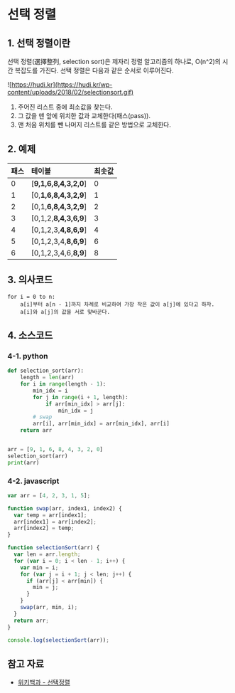 # 선택 정렬

## 1. 선택 정렬이란

선택 정렬(選擇整列, selection sort)은 제자리 정렬 알고리즘의 하나로, O(n^2)의 시간 복잡도를 가진다. 선택 정렬은 다음과 같은 순서로 이루어진다.

![https://hudi.kr](https://hudi.kr/wp-content/uploads/2018/02/selectionsort.gif)

1. 주어진 리스트 중에 최소값을 찾는다.
2. 그 값을 맨 앞에 위치한 값과 교체한다(패스(pass)).
3. 맨 처음 위치를 뺀 나머지 리스트를 같은 방법으로 교체한다.

## 2. 예제

| 패스 | 테이블 | 최솟값 |
| :--- | :--- | :--- |
| 0 | [**9,1,6,8,4,3,2,0**] | 0 |
| 1 | [0,**1,6,8,4,3,2,9**] | 1 |
| 2 | [0,1,**6,8,4,3,2,9**] | 2 |
| 3 | [0,1,2,**8,4,3,6,9**] | 3 |
| 4 | [0,1,2,3,**4,8,6,9**] | 4 |
| 5 | [0,1,2,3,4,**8,6,9**] | 6 |
| 6 | [0,1,2,3,4,6,**8,9**] | 8 |

## 3. 의사코드

```text
for i = 0 to n:
    a[i]부터 a[n - 1]까지 차례로 비교하여 가장 작은 값이 a[j]에 있다고 하자.
    a[i]와 a[j]의 값을 서로 맞바꾼다.
```

## 4. 소스코드

### 4-1. python

```python
def selection_sort(arr):
    length = len(arr)
    for i in range(length - 1):
        min_idx = i
        for j in range(i + 1, length):
            if arr[min_idx] > arr[j]:
                min_idx = j
        # swap
        arr[i], arr[min_idx] = arr[min_idx], arr[i]
    return arr


arr = [9, 1, 6, 8, 4, 3, 2, 0]
selection_sort(arr)
print(arr)
```

### 4-2. javascript

```javascript
var arr = [4, 2, 3, 1, 5];

function swap(arr, index1, index2) {
  var temp = arr[index1];
  arr[index1] = arr[index2];
  arr[index2] = temp;
}

function selectionSort(arr) {
  var len = arr.length;
  for (var i = 0; i < len - 1; i++) {
    var min = i;
    for (var j = i + 1; j < len; j++) {
      if (arr[j] < arr[min]) {
        min = j;
      }
    }
    swap(arr, min, i);
  }
  return arr;
}

console.log(selectionSort(arr));
```

## 참고 자료

* [위키백과 - 선택정렬](https://ko.wikipedia.org/wiki/%EC%84%A0%ED%83%9D_%EC%A0%95%EB%A0%AC)

